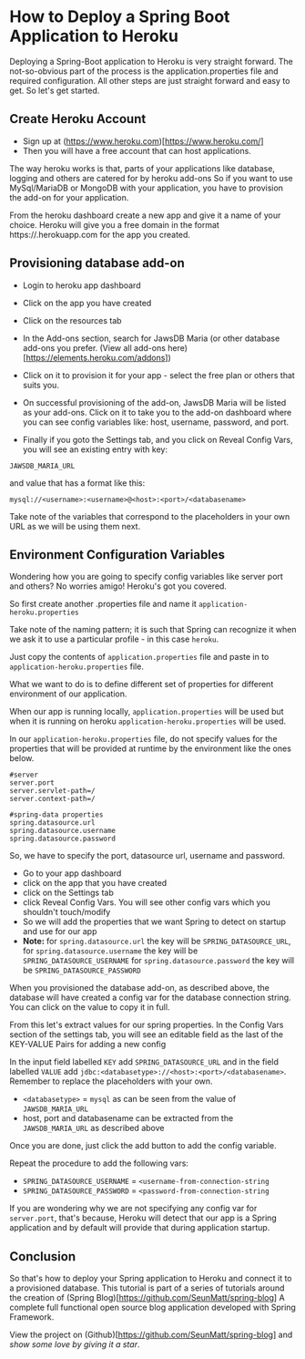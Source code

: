 How to Deploy a Spring Boot Application to Heroku
=================================================
Deploying a Spring-Boot application to Heroku is very straight forward.
The not-so-obvious part of the process is the application.properties file and required configuration.
All other steps are just straight forward and easy to get. So let's get started.


Create Heroku Account
---------------------
- Sign up at (https://www.heroku.com)[https://www.heroku.com/]
- Then you will have a free account that can host applications.

The way heroku works is that, parts of your applications like database, logging and others are catered for by heroku add-ons
So if you want to use MySql/MariaDB or MongoDB with your application, you have to provision the add-on for your application.


From the heroku dashboard create a new app and give it a name of your choice. Heroku will give you a free domain 
in the format https://<your-app-name>.herokuapp.com for the app you created.


Provisioning database add-on
----------------------------

- Login to heroku app dashboard
- Click on the app you have created
- Click on the resources tab
- In the Add-ons section, search for JawsDB Maria (or other database add-ons you prefer. (View all add-ons here)[https://elements.heroku.com/addons]) 
- Click on it to provision it for your app - select the free plan or others that suits you.
- On successful provisioning of the add-on, JawsDB Maria will be listed as your add-ons. Click on it to take you
to the add-on dashboard where you can see config variables like: host, username, password, and port.

- Finally if you goto the Settings tab, and you click on Reveal Config Vars, you will see an existing
entry with key: 
```properties
JAWSDB_MARIA_URL 
```
and value that has a format like this: 
```properties
mysql://<username>:<username>@<host>:<port>/<databasename>
```

Take note of the variables that correspond to the placeholders in your own URL as we will be using them next.



Environment Configuration Variables
-----------------------------------

Wondering how you are going to specify config variables like server port and others? 
No worries amigo! Heroku's got you covered.

So first create another .properties file and name it `application-heroku.properties`

Take note of the naming pattern; it is such that Spring can recognize it when we ask it to use
a particular profile - in this case `heroku`.

Just copy the contents of `application.properties` file and paste in to `application-heroku.properties` file.

What we want to do is to define different set of properties for different environment of our application.

When our app is running locally, `application.properties` will be used but when it is running on heroku
`application-heroku.properties` will be used.

In our `application-heroku.properties` file, do not specify values for the properties that will be provided
at runtime by the environment like the ones below.

```properties
#server
server.port
server.servlet-path=/
server.context-path=/

#spring-data properties
spring.datasource.url
spring.datasource.username
spring.datasource.password
```

So, we have to specify the port, datasource url, username and password.

- Go to your app dashboard
- click on the app that you have created
- click on the Settings tab
- click Reveal Config Vars. You will see other config vars which you shouldn't touch/modify
- So we will add the properties that we want Spring to detect on startup and use for our app
- **Note:** for `spring.datasource.url` the key will be `SPRING_DATASOURCE_URL`, 
        for `spring.datasource.username` the key will be `SPRING_DATASOURCE_USERNAME`
        for `spring.datasource.password` the key will be `SPRING_DATASOURCE_PASSWORD`
        
When you provisioned the database add-on, as described above, 
the database will have created a config var for the database connection string. 
You can click on the value to copy it in full.

From this let's extract values for our spring properties. In the Config Vars section of the
settings tab, you will see an editable field as the last of the KEY-VALUE Pairs for adding a new config

In the input field labelled `KEY` add `SPRING_DATASOURCE_URL` and 
in the field labelled `VALUE` add `jdbc:<databasetype>://<host>:<port>/<databasename>`.
Remember to replace the placeholders with your own.
 
 - `<databasetype>` = `mysql` as can be seen from the value of `JAWSDB_MARIA_URL`   
 - host, port and databasename can be extracted from the `JAWSDB_MARIA_URL` as described above
 
 Once you are done, just click the add button to add the config variable.
 
 Repeat the procedure to add the following vars:
 
 - `SPRING_DATASOURCE_USERNAME` = `<username-from-connection-string`
 - `SPRING_DATASOURCE_PASSWORD` = `<password-from-connection-string`

If you are wondering why we are not specifying any config var for `server.port`, that's because, 
Heroku will detect that our app is a Spring application and by default will provide that during application startup.



Conclusion
----------
So that's how to deploy your Spring application to Heroku and connect it to a provisioned database.
This tutorial is part of a series of tutorials around the creation of (Spring Blog)[https://github.com/SeunMatt/spring-blog]
A complete full functional open source blog application developed with Spring Framework.

View the project on (Github)[https://github.com/SeunMatt/spring-blog] and *show some love by giving it a star*.
